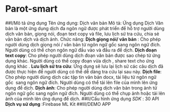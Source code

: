 # Parot-smart
##I/Mô tả ứng dụng
Tên ứng dụng: Dịch văn bản
Mô tả: Ứng dụng Dịch Văn bản là một ứng dụng dịch đa ngôn ngữ được phát triển để hỗ trợ người dùng dịch văn bản, giọng nói, đoạn text copy và file, lưu lịch sử tra cứu, chia sẻ văn bản dịch và dịch ảnh.
Chức năng:
**Dịch giọng nói/ văn bản** : Cho phép người dùng dịch giọng nói / văn bản từ ngôn ngữ gốc sang ngôn ngữ đích. Người dùng có thể chọn ngôn ngữ đầu vào và đầu ra để dịch.
**Dịch đoạn text copy**: Cho phép người dùng dịch đoạn văn bản được sao chép từ ứng dụng khác. Người dùng có thể copy đoạn vừa dịch , share text cho ứng dụng khác .
**Lưu lịch sử tra cứu**: Ứng dụng sẽ lưu lại lịch sử các câu dịch đã được thực hiện để người dùng có thể dễ dàng tra cứu lại sau này.
**Dịch file**: Cho phép người dùng dịch các tập tin văn bản docx, tài liệu từ ngôn ngữ gốc  sang ngôn ngữ đích. Người dùng có thể tải lên file của mình lên ứng dụng để dịch.
**Dịch ảnh**: Cho phép người dùng dịch văn bản trong ảnh từ ngôn ngữ gốc sang ngôn ngữ đích. Người dùng có thể chụp ảnh hoặc tải lên ảnh của mình lên ứng dụng để dịch.
##II/Cấu hình ứng dụng
*SDK* : 30 API
**Dịch vụ sử dụng** :Firebase ML Kit
##III/DEMO APP
